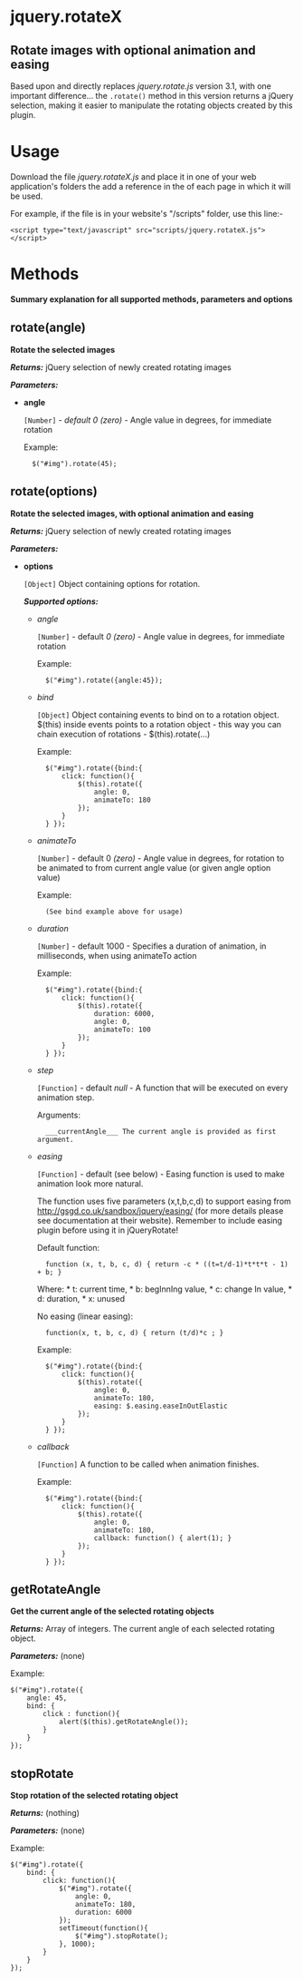 ﻿jquery.rotateX
==============

Rotate images with optional animation and easing
------------------------------------------------

Based upon and directly replaces _jquery.rotate.js_ version 3.1, with one 
important difference... the `.rotate()` method in this version returns a
jQuery selection, making it easier to manipulate the rotating objects
created by this plugin.

# Usage

Download the file _jquery.rotateX.js_ and place it in one of your web application's
folders the add a reference in the <head> of each page in which it will be used.

For example, if the file is in your website's "/scripts" folder, use this line:-

	<script type="text/javascript" src="scripts/jquery.rotateX.js"></script>


# Methods

**Summary explanation for all supported methods, parameters and options**

## rotate(angle)

**Rotate the selected images**

***Returns:*** jQuery selection of newly created rotating images

***Parameters:***

* **angle**

	`[Number]` - _default 0 (zero)_ - Angle value in degrees, for immediate rotation

	Example:

		$("#img").rotate(45);


## rotate(options)

**Rotate the selected images, with optional animation and easing**

***Returns:*** jQuery selection of newly created rotating images

***Parameters:***

* **options**

	`[Object]` Object containing options for rotation. 
	
	***Supported options:***

	* *angle*

		`[Number]` - default _0 (zero)_ - Angle value in degrees, for immediate rotation

		Example:

			$("#img").rotate({angle:45});

	* *bind*

		`[Object]` Object containing events to bind on to a rotation object. $(this) inside events points to a rotation object - this way you can chain execution of rotations - $(this).rotate(...)

		Example:

			$("#img").rotate({bind:{
				click: function(){
					$(this).rotate({
						angle: 0, 
						animateTo: 180
					});
				}
			} });

	* *animateTo*

		`[Number]` - default 0 _(zero)_ - Angle value in degrees, for rotation to be animated to from current angle value (or given angle option value)

	    Example:
	
			(See bind example above for usage)

	* *duration*

		`[Number]` - default 1000 - Specifies a duration of animation, in milliseconds, when using animateTo action

		Example:

			$("#img").rotate({bind:{
				click: function(){
					$(this).rotate({
						duration: 6000,
						angle: 0, 
						animateTo: 100
					});
				}
			} });

	* *step*

		`[Function]` - default _null_ - A function that will be executed on every animation step.
		
		Arguments:

			___currentAngle___ The current angle is provided as first argument.

	* *easing*

		`[Function]` - default (see below) - Easing function is used to make animation look more natural. 
		
		The function uses five parameters (x,t,b,c,d) to support easing from http://gsgd.co.uk/sandbox/jquery/easing/ (for more details please see documentation at their website). Remember to include easing plugin before using it in jQueryRotate!

		Default function:

			function (x, t, b, c, d) { return -c * ((t=t/d-1)*t*t*t - 1) + b; }

		Where:
			* t: current time, 
			* b: begInnIng value,
			* c: change In value, 
			* d: duration,
			* x: unused

		No easing (linear easing): 

			function(x, t, b, c, d) { return (t/d)*c ; }

		Example:

			$("#img").rotate({bind:{
				click: function(){
					$(this).rotate({
						angle: 0, 
						animateTo: 180,
						easing: $.easing.easeInOutElastic
					});
				}
			} });

	* *callback*

		`[Function]` A function to be called when animation finishes.

		Example:

			$("#img").rotate({bind:{
				click: function(){
					$(this).rotate({
						angle: 0, 
						animateTo: 180,
						callback: function() { alert(1); }
					});
				}
			} });


## getRotateAngle

**Get the current angle of the selected rotating objects**

***Returns:*** Array of integers. The current angle of each selected 
rotating object.

***Parameters:*** (none)

Example:

	$("#img").rotate({
		angle: 45, 
        bind: {
			click : function(){
				alert($(this).getRotateAngle());
            }
        }
	});

## stopRotate
 
**Stop rotation of the selected rotating object**

***Returns:*** (nothing)

***Parameters:*** (none)
 
Example: 

	$("#img").rotate({
		bind: {
			click: function(){
				$("#img").rotate({
					angle: 0,
                    animateTo: 180,
                    duration: 6000
                });
                setTimeout(function(){
                    $("#img").stopRotate();
                }, 1000);
            }
        }
	});
 